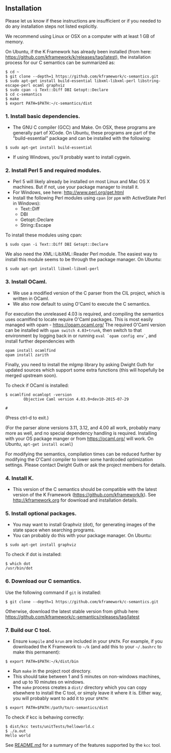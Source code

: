 ## Installation

Please let us know if these instructions are insufficient or if you needed to
do any installation steps not listed explicitly.

We recommend using Linux or OSX on a computer with at least 1 GB of memory.

On Ubuntu, if the K Framework has already been installed (from here:
<https://github.com/kframework/k/releases/tag/latest>), the
installation process for our C semantics can be summarized as:
```
$ cd ~
$ git clone --depth=1 https://github.com/kframework/c-semantics.git
$ sudo apt-get install build-essential libxml-libxml-perl libstring-escape-perl ocaml graphviz
$ sudo cpan -i Text::Diff DBI Getopt::Declare
$ cd c-semantics
$ make
$ export PATH=$PATH:~/c-semantics/dist
```

### 1. Install basic dependencies.
- The GNU C compiler (GCC) and Make. On OSX, these programs are generally part
  of XCode. On Ubuntu, these programs are part of the "build-essential" package
  and can be installed with the following:
```
$ sudo apt-get install build-essential
```
- If using Windows, you'll probably want to install cygwin.

### 2. Install Perl 5 and required modules.
- Perl 5 will likely already be installed on most Linux and Mac OS X machines.
  But if not, use your package manager to install it.
- For Windows, see here: <http://www.perl.org/get.html>
- Install the following Perl modules using `cpan` (or `ppm` with ActiveState
  Perl in Windows):
    - Text::Diff
    - DBI
    - Getopt::Declare
    - String::Escape

To install these modules using cpan:
```
$ sudo cpan -i Text::Diff DBI Getopt::Declare
```

We also need the XML::LibXML::Reader Perl module. The easiest way to install
this module seems to be through the package manager. On Ubuntu:
```
$ sudo apt-get install libxml-libxml-perl
```

### 3. Install OCaml.
- We use a modified version of the C parser from the CIL project, which is
  written in OCaml.
- We also now default to using O'Caml to execute the C semantics.

For execution the unreleased 4.03 is required, and compiling the semantics
uses ocamlfind to locate require O'Caml packages.
This is most easily managed with opam - https://opam.ocaml.org/
The required O'Caml version can be installed with `opam switch 4.03+trunk`,
then switch to that environment  by logging back in or running
`` eval `opam config env` ``, and install further dependencies with

    opam install ocamlfind
    opam install zarith

Finally, you need to install the mlgmp library by asking Dwight Guth for updated sources which support some extra functions (this will hopefully be merged upstream soon).

To check if OCaml is installed:
```
$ ocamlfind ocamlopt -version
        Objective Caml version 4.03.0+dev10-2015-07-29

# 
```

(Press ctrl-d to exit.)

(For the parser alone versions 3.11, 3.12, and 4.00 all work, probably many
more as well, and no special dependency handling is required.
Installing with your OS package manger or from https://ocaml.org/ will work.
On Ubuntu, `apt-get install ocaml`)

For modifying the semantics, compilation times can be reduced further by
modifying the O'Caml compiler to lower some hardcoded optimization settings.
Please contact Dwight Guth or ask the project members for details.

### 4. Install K.
- This version of the C semantics should be compatible with the latest version
  of the K Framework (<https://github.com/kframework/k>). See
  <http://kframework.org> for download and installation details.

### 5. Install optional packages.
- You may want to install Graphviz (dot), for generating images of the state
  space when searching programs.
- You can probably do this with your package manager. On Ubuntu:
```
$ sudo apt-get install graphviz
```

To check if dot is installed:
```
$ which dot
/usr/bin/dot
```

### 6. Download our C semantics.
Use the following command if `git` is installed:
```
$ git clone --depth=1 https://github.com/kframework/c-semantics.git
```
Otherwise, download the latest stable version from github here:
<https://github.com/kframework/c-semantics/releases/tag/latest>

### 7. Build our C tool.
- Ensure `kompile` and `krun` are included in your `$PATH`. For example, if you
  downloaded the K Framework to `~/k` (and add this to your `~/.bashrc` to make
  this permanent):
```
$ export PATH=$PATH:~/k/dist/bin
```
- Run `make` in the project root directory.
- This should take between 1 and 5 minutes on non-windows machines, and up to
  10 minutes on windows.
- The `make` process creates a `dist/` directory which you can copy elsewhere
  to install the C tool, or simply leave it where it is. Either way, you will
  probably want to add it to your `$PATH`:
```
$ export PATH=$PATH:/path/to/c-semantics/dist
```
      
To check if kcc is behaving correctly:
```
$ dist/kcc tests/unitTests/helloworld.c
$ ./a.out 
Hello world
```

See [README.md](README.md) for a summary of the features supported by the `kcc`
tool.

